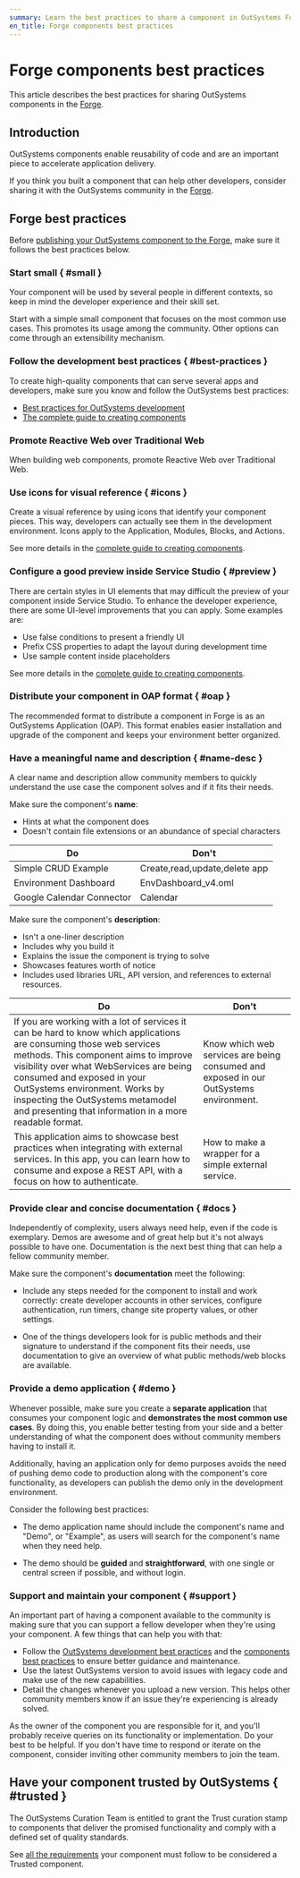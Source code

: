 ```yaml
---
summary: Learn the best practices to share a component in OutSystems Forge.
en_title: Forge components best practices
---
```


# Forge components best practices

This article describes the best practices for sharing OutSystems components in the [Forge](https://www.outsystems.com/forge/).

## Introduction

OutSystems components enable reusability of code and are an important piece to accelerate application delivery.

If you think you built a component that can help other developers, consider sharing it with the OutSystems community in the [Forge](https://www.outsystems.com/forge/).

## Forge best practices

Before [publishing your OutSystems component to the Forge](https://success.outsystems.com/Support/Forge_Components/Forge_FAQs/Sharing_a_Project#How_do_I_publish_a_component.3F), make sure it follows the best practices below.

### Start small { #small }

Your component will be used by several people in different contexts, so keep in mind the developer experience and their skill set.

Start with a simple small component that focuses on the most common use cases. This promotes its usage among the community. Other options can come through an extensibility mechanism.

### Follow the development best practices { #best-practices }

To create high-quality components that can serve several apps and developers, make sure you know and follow the OutSystems best practices:

* [Best practices for OutSystems development](https://success.outsystems.com/Documentation/Best_Practices/Development)
* [The complete guide to creating components](The-Complete-Guide-to-Creating-Components.md)

### Promote Reactive Web over Traditional Web

When building web components, promote Reactive Web over Traditional Web.

### Use icons for visual reference { #icons }

Create a visual reference by using icons that identify your component pieces. This way, developers can actually see them in the development environment. Icons apply to the Application, Modules, Blocks, and Actions.

See more details in the [complete guide to creating components](The-Complete-Guide-to-Creating-Components.md#icons).

### Configure a good preview inside Service Studio { #preview }

There are certain styles in UI elements that may difficult the preview of your component inside Service Studio. To enhance the developer experience, there are some UI-level improvements that you can apply. Some examples are:

* Use false conditions to present a friendly UI
* Prefix CSS properties to adapt the layout during development time
* Use sample content inside placeholders

See more details in the [complete guide to creating components](The-Complete-Guide-to-Creating-Components.md#good-preview).

### Distribute your component in OAP format { #oap }

The recommended format to distribute a component in Forge is as an OutSystems Application (OAP). This format enables easier installation and upgrade of the component and keeps your environment better organized.

### Have a meaningful name and description { #name-desc }

A clear name and description allow community members to quickly understand the use case the component solves and if it fits their needs.

Make sure the component's **name**:

* Hints at what the component does
* Doesn't contain file extensions or an abundance of special characters

| Do      | Don't   |
|---------|---------|
| Simple CRUD Example | Create,read,update,delete app |
| Environment Dashboard | EnvDashboard_v4.oml |
| Google Calendar Connector | Calendar |

Make sure the component's **description**:

* Isn't a one-liner description
* Includes why you build it
* Explains the issue the component is trying to solve
* Showcases features worth of notice
* Includes used libraries URL, API version, and references to external resources.

| Do      | Don't   |
|---------|---------|
| If you are working with a lot of services it can be hard to know which applications are consuming those web services methods. This component aims to improve visibility over what WebServices are being consumed and exposed in your OutSystems environment. Works by inspecting the OutSystems metamodel and presenting that information in a more readable format. | Know which web services are being consumed and exposed in our OutSystems environment. |
| This application aims to showcase best practices when integrating with external services. In this app, you can learn how to consume and expose a REST API, with a focus on how to authenticate. | How to make a wrapper for a simple external service. |

### Provide clear and concise documentation { #docs }

Independently of complexity, users always need help, even if the code is exemplary. Demos are awesome and of great help but it's not always possible to have one. Documentation is the next best thing that can help a fellow community member.

Make sure the component's **documentation** meet the following:

* Include any steps needed for the component to install and work correctly: create developer accounts in other services, configure authentication, run timers, change site property values, or other settings.

* One of the things developers look for is public methods and their signature to understand if the component fits their needs, use documentation to give an overview of what public methods/web blocks are available.

### Provide a demo application { #demo }

Whenever possible, make sure you create a **separate application** that consumes your component logic and **demonstrates the most common use cases**. By doing this, you enable better testing from your side and a better understanding of what the component does without community members having to install it.

Additionally, having an application only for demo purposes avoids the need of pushing demo code to production along with the component's core functionality, as developers can publish the demo only in the development environment.

Consider the following best practices:

* The demo application name should include the component's name and "Demo", or "Example", as users will search for the component's name when they need help.

* The demo should be **guided** and **straightforward**, with one single or central screen if possible, and without login.

### Support and maintain your component { #support }

An important part of having a component available to the community is making sure that you can support a fellow developer when they're using your component. A few things that can help you with that:

* Follow the [OutSystems development best practices](https://success.outsystems.com/Documentation/Best_Practices/Development) and the [components best practices](The-Complete-Guide-to-Creating-Components.md) to ensure better guidance and maintenance.
* Use the latest OutSystems version to avoid issues with legacy code and make use of the new capabilities.
* Detail the changes whenever you upload a new version. This helps other community members know if an issue they're experiencing is already solved.

As the owner of the component you are responsible for it, and you'll probably receive queries on its functionality or implementation. Do your best to be helpful. If you don't have time to respond or iterate on the component, consider inviting other community members to join the team.

## Have your component trusted by OutSystems { #trusted }

The OutSystems Curation Team is entitled to grant the Trust curation stamp to components that deliver the promised functionality and comply with a defined set of quality standards.

See [all the requirements](https://success.outsystems.com/Support/Forge_Components/Forge_FAQs/Trusted_components_requirements) your component must follow to be considered a Trusted component.
